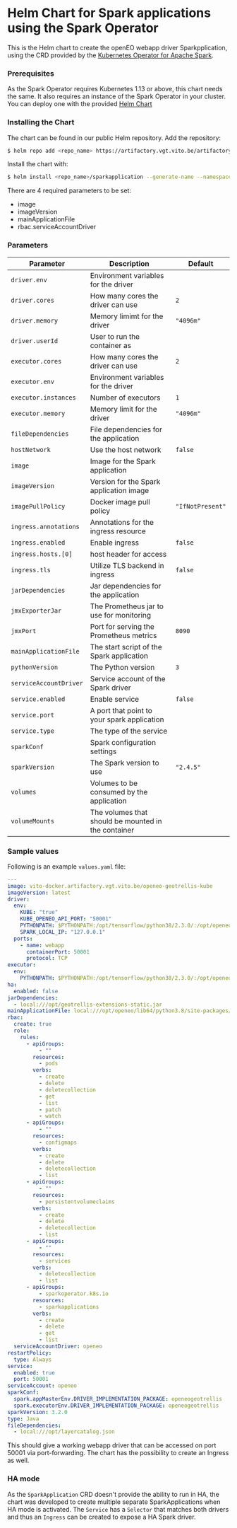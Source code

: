 # Helm Chart for Spark applications using the Spark Operator

This is the Helm chart to create the openEO webapp driver Sparkpplication, using the CRD provided by the [Kubernetes Operator for Apache Spark](https://github.com/kubeflow/spark-operator).

### Prerequisites

As the Spark Operator requires Kubernetes 1.13 or above, this chart needs the same. It also requires an instance of the Spark Operator in your cluster. You can deploy one with the provided [Helm Chart](https://github.com/kubeflow/spark-operator/tree/master/charts/spark-operator-chart)

### Installing the Chart

The chart can be found in our public Helm repository. Add the repository:

```bash
$ helm repo add <repo_name> https://artifactory.vgt.vito.be/artifactory/helm-charts
```

Install the chart with:

```bash
$ helm install <repo_name>/sparkapplication --generate-name --namespace <namespace>
```

There are 4 required parameters to be set:
  * image
  * imageVersion
  * mainApplicationFile
  * rbac.serviceAccountDriver

### Parameters

| Parameter              | Description                                         | Default          |
|------------------------|-----------------------------------------------------|------------------|
| `driver.env`           | Environment variables for the driver                |                  |
| `driver.cores`         | How many cores the driver can use                   | `2`              |
| `driver.memory`        | Memory limimt for the driver                        | `"4096m"`        |
| `driver.userId`        | User to run the container as                        |                  |
| `executor.cores`       | How many cores the driver can use                   | `2`              |
| `executor.env`         | Environment variables for the driver                |                  |
| `executor.instances`   | Number of executors                                 | `1`              |
| `executor.memory`      | Memory limit for the driver                         | `"4096m"`        |
| `fileDependencies`     | File dependencies for the application               |                  |
| `hostNetwork`          | Use the host network                                | `false`          |
| `image`                | Image for the Spark application                     |                  |
| `imageVersion`         | Version for the Spark application image             |                  |
| `imagePullPolicy`      | Docker image pull policy                            | `"IfNotPresent"` |
| `ingress.annotations`  | Annotations for the ingress resource                |                  |
| `ingress.enabled`      | Enable ingress                                      | `false`          |
| `ingress.hosts.[0]`    | host header for access                              |                  |
| `ingress.tls`          | Utilize TLS backend in ingress                      | `false`          |
| `jarDependencies`      | Jar dependencies for the application                |                  |
| `jmxExporterJar`       | The Prometheus jar to use for monitoring            |                  |
| `jmxPort`              | Port for serving the Prometheus metrics             | `8090`           |
| `mainApplicationFile`  | The start script of the Spark application           |                  |
| `pythonVersion`        | The Python version                                  | `3`              |
| `serviceAccountDriver` | Service account of the Spark driver                 |                  |
| `service.enabled`      | Enable service                                      | `false`          |
| `service.port`         | A port that point to your spark application         |                  |
| `service.type`         | The type of the service                             |                  |
| `sparkConf`            | Spark configuration settings                        |                  |
| `sparkVersion`         | The Spark version to use                            | `"2.4.5"`        |
| `volumes`              | Volumes to be consumed by the application           |                  |
| `volumeMounts`         | The volumes that should be mounted in the container |                  |

### Sample values

Following is an example `values.yaml` file:

```yaml
---
image: vito-docker.artifactory.vgt.vito.be/openeo-geotrellis-kube
imageVersion: latest
driver:
  env:
    KUBE: "true"
    KUBE_OPENEO_API_PORT: "50001"
    PYTHONPATH: $PYTHONPATH:/opt/tensorflow/python38/2.3.0/:/opt/openeo/lib/python3.8/site-packages/
    SPARK_LOCAL_IP: "127.0.0.1"
  ports:
    - name: webapp
      containerPort: 50001
      protocol: TCP
executor:
  env:
    PYTHONPATH: $PYTHONPATH:/opt/tensorflow/python38/2.3.0/:/opt/openeo/lib/python3.8/site-packages/
ha:
  enabled: false
jarDependencies:
  - local:///opt/geotrellis-extensions-static.jar
mainApplicationFile: local:///opt/openeo/lib64/python3.8/site-packages/openeogeotrellis/deploy/kube.py
rbac:
  create: true
  role:
    rules:
      - apiGroups:
          - ""
        resources:
          - pods
        verbs:
          - create
          - delete
          - deletecollection
          - get
          - list
          - patch
          - watch
      - apiGroups:
          - ""
        resources:
          - configmaps
        verbs:
          - create
          - delete
          - deletecollection
          - list
      - apiGroups:
          - ""
        resources:
          - persistentvolumeclaims
        verbs:
          - create
          - delete
          - deletecollection
          - list
      - apiGroups:
          - ""
        resources:
          - services
        verbs:
          - deletecollection
          - list
      - apiGroups:
          - sparkoperator.k8s.io
        resources:
          - sparkapplications
        verbs:
          - create
          - delete
          - get
          - list
  serviceAccountDriver: openeo
restartPolicy:
  type: Always
service:
  enabled: true
  port: 50001
serviceAccount: openeo
sparkConf:
  spark.appMasterEnv.DRIVER_IMPLEMENTATION_PACKAGE: openeogeotrellis
  spark.executorEnv.DRIVER_IMPLEMENTATION_PACKAGE: openeogeotrellis
sparkVersion: 3.2.0
type: Java
fileDependencies:
  - local:///opt/layercatalog.json
```

This should give a working webapp driver that can be accessed on port 50001 via port-forwarding. The chart has the possibility to create an Ingress as well.

### HA mode

As the `SparkApplication` CRD doesn't provide the ability to run in HA, the chart was developed to create multiple separate SparkApplications when HA mode is activated. The `Service` has a `Selector` that matches both drivers and thus an `Ingress` can be created to expose a HA Spark driver.
